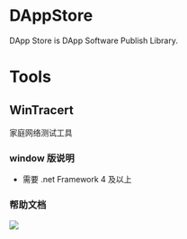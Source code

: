 # DAppStore
DApp Store is DApp Software Publish Library.


# Tools
## WinTracert
家庭网络测试工具

### window 版说明
  - 需要 .net Framework 4 及以上
### 帮助文档
![](https://github.com/IPFSDapps/DAppStore/blob/master/docs/images/winTracert-helper.png)
